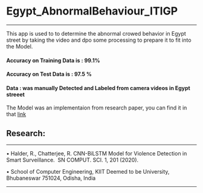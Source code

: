 # Egypt_AbnormalBehaviour_ITIGP
-------------------------------------------------------------------------
This app is used to to determine the abnormal crowed behavior in Egypt street by taking 
the video and dpo some processing to prepare it to fit into the Model.

#### Accuracy on Training Data is : 99.1% 
#### Accuracy on Test Data is : 97.5 %
#### Data : was manually Detected and Labeled from camera videos in Egypt streeet 

The Model was an implementaion from research paper, you can find it in that [link](https://link.springer.com/article/10.1007/s42979-020-00207-x)
## Research:
---------------------
• Halder, R., Chatterjee, R. CNN-BiLSTM Model for Violence Detection in Smart Surveillance. 
SN COMPUT. SCI. 1, 201 (2020).

• School of Computer Engineering, KIIT Deemed to be University, Bhubaneswar 751024, Odisha, India

------------------------------------------------------------------------------------------------------------------------

